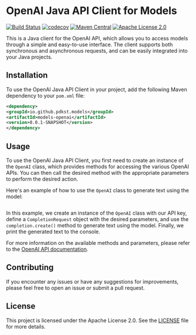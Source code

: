 # OpenAI Java API Client for Models

[![Build Status](https://travis-ci.com/pdkst/models.svg?branch=main)](https://travis-ci.com/pdkst/models)
[![codecov](https://codecov.io/gh/pdkst/models/branch/main/graph/badge.svg)](https://codecov.io/gh/pdkst/models)
[![Maven Central](https://img.shields.io/maven-central/v/com.pdkst.models/openai-java.svg?label=Maven%20Central)](https://search.maven.org/search?q=g:%22com.pdkst.models%22%20AND%20a:%22openai-java%22)
[![Apache License 2.0](https://img.shields.io/badge/license-Apache%202.0-blue.svg)](https://github.com/pdkst/models/blob/main/LICENSE)

This is a Java client for the OpenAI API, which allows you to access models through a simple and easy-to-use interface. The client supports both synchronous and asynchronous requests, and can be easily integrated into your Java projects.

## Installation

To use the OpenAI Java API Client in your project, add the following Maven dependency to your `pom.xml` file:

```xml
<dependency>
<groupId>io.github.pdkst.models</groupId>
<artifactId>models-openai</artifactId>
<version>0.0.1-SNAPSHOT</version>
</dependency>
```

## Usage

To use the OpenAI Java API Client, you first need to create an instance of the `OpenAI` class, which provides methods for accessing the various OpenAI APIs. You can then call the desired method with the appropriate parameters to perform the desired action.

Here's an example of how to use the `OpenAI` class to generate text using the model:

```java

```

In this example, we create an instance of the `OpenAI` class with our API key, define a `CompletionRequest` object with the desired parameters, and use the `completion.create()` method to generate text using the model. Finally, we print the generated text to the console.

For more information on the available methods and parameters, please refer to the [OpenAI API documentation](https://beta.openai.com/docs/).

## Contributing

If you encounter any issues or have any suggestions for improvements, please feel free to open an issue or submit a pull request.

## License

This project is licensed under the Apache License 2.0. See the [LICENSE](https://github.com/pdkst/models/blob/main/LICENSE) file for more details.

